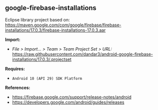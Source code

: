 ## google-firebase-installations

Eclipse library project based on:<br/>
https://maven.google.com/com/google/firebase/firebase-installations/17.0.3/firebase-installations-17.0.3.aar

**Import:**
- _File > Import... > Team > Team Project Set > URL:_<br/>
  https://raw.githubusercontent.com/dandar3/android-google-firebase-installations/17.0.3/.projectset

**Requires:**
- `Android 10 (API 29) SDK Platform`

**References:**
- https://firebase.google.com/support/release-notes/android
- https://developers.google.com/android/guides/releases